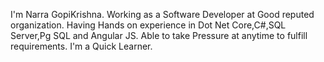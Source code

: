 I'm Narra GopiKrishna.
Working as a Software Developer at Good reputed organization.
Having Hands on experience in Dot Net Core,C#,SQL Server,Pg SQL and Angular JS.
Able to take Pressure at anytime to fulfill requirements.
I'm a Quick Learner. 
